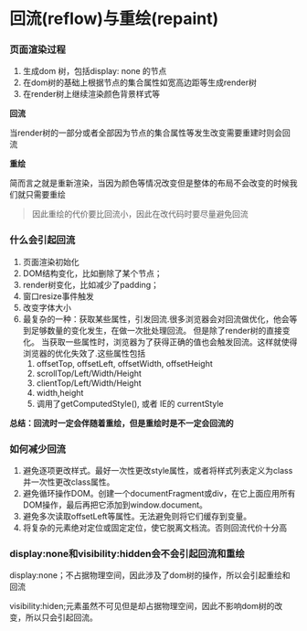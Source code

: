 # 回流(reflow)与重绘(repaint)

### 页面渲染过程

1. 生成dom 树，包括display: none 的节点
2. 在dom树的基础上根据节点的集合属性如宽高边距等生成render树
3. 在render树上继续渲染颜色背景样式等

**回流**

当render树的一部分或者全部因为节点的集合属性等发生改变需要重建时则会回流

**重绘**

简而言之就是重新渲染，当因为颜色等情况改变但是整体的布局不会改变的时候我们就只需要重绘

> 因此重绘的代价要比回流小，因此在改代码时要尽量避免回流

### 什么会引起回流

1. 页面渲染初始化
2. DOM结构变化，比如删除了某个节点；
3. render树变化，比如减少了padding；
4. 窗口resize事件触发
5. 改变字体大小
6. 最复杂的一种：获取某些属性，引发回流.很多浏览器会对回流做优化，他会等到足够数量的变化发生，在做一次批处理回流。 但是除了render树的直接变化。 当获取一些属性时，浏览器为了获得正确的值也会触发回流。这样就使得浏览器的优化失效了.这些属性包括
   1. offsetTop, offsetLeft, offsetWidth, offsetHeight
   2. scrollTop/Left/Width/Height
   3. clientTop/Left/Width/Height
   4. width,height
   5. 调用了getComputedStyle(), 或者 IE的 currentStyle

**总结：回流时一定会伴随着重绘，但是重绘时是不一定会回流的**

### 如何减少回流

1. 避免逐项更改样式。最好一次性更改style属性，或者将样式列表定义为class并一次性更改class属性。
2. 避免循环操作DOM。创建一个documentFragment或div，在它上面应用所有DOM操作，最后再把它添加到window.document。
3. 避免多次读取offsetLeft等属性。无法避免则将它们缓存到变量。
4. 将复杂的元素绝对定位或固定定位，使它脱离文档流。否则回流代价十分高

### display:none和visibility:hidden会不会引起回流和重绘

display:none；不占据物理空间，因此涉及了dom树的操作，所以会引起重绘和回流

visibility:hiden;元素虽然不可见但是却占据物理空间，因此不影响dom树的改变，所以只会引起回流。
